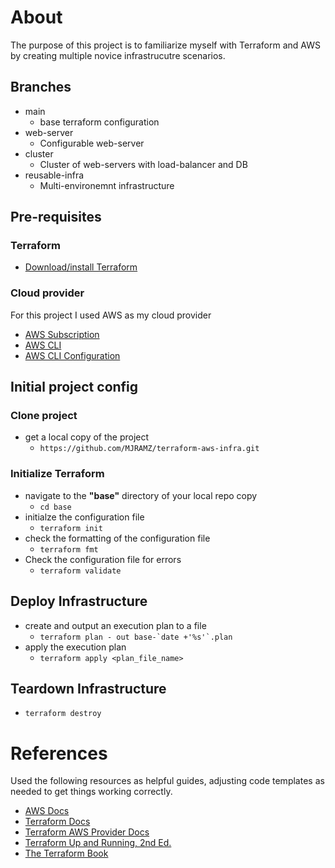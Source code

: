 # About
The purpose of this project is to familiarize myself with Terraform and AWS by creating multiple novice infrastrucutre scenarios.

## Branches
* main
    * base terraform configuration
* web-server
    * Configurable web-server
* cluster
    * Cluster of web-servers with load-balancer and DB
* reusable-infra
    * Multi-environemnt infrastructure

## Pre-requisites
### Terraform
* [Download/install Terraform](https://www.terraform.io/downloads.html)

### Cloud provider
For this project I used AWS as my cloud provider
* [AWS Subscription](https://aws.amazon.com/)
* [AWS CLI](https://aws.amazon.com/cli/)
* [AWS CLI Configuration](https://docs.aws.amazon.com/cli/latest/userguide/cli-chap-configure.html)

## Initial project config
### Clone project
* get a local copy of the project
    * `https://github.com/MJRAMZ/terraform-aws-infra.git`

### Initialize Terraform
* navigate to the **"base"** directory of your local repo copy
    * `cd base`
* initialze the configuration file
    * `terraform init`
* check the formatting of the configuration file
    * `terraform fmt`
* Check the configuration file for errors
    * `terraform validate`

## Deploy Infrastructure
* create and output an execution plan to a file
    * ```terraform plan - out base-`date +'%s'`.plan```
* apply the execution plan
    * `terraform apply <plan_file_name>`

## Teardown Infrastructure
* `terraform destroy`




# References
Used the following resources as helpful guides, adjusting code templates as needed to get things working correctly.

* [AWS Docs](https://docs.aws.amazon.com/)
* [Terraform Docs](https://www.terraform.io/docs/index.html)
* [Terraform AWS Provider Docs](https://registry.terraform.io/providers/hashicorp/aws/latest/docs)
* [Terraform Up and Running, 2nd Ed.](https://www.oreilly.com/library/view/terraform-up/9781492046899/)
* [The Terraform Book](https://terraformbook.com/)